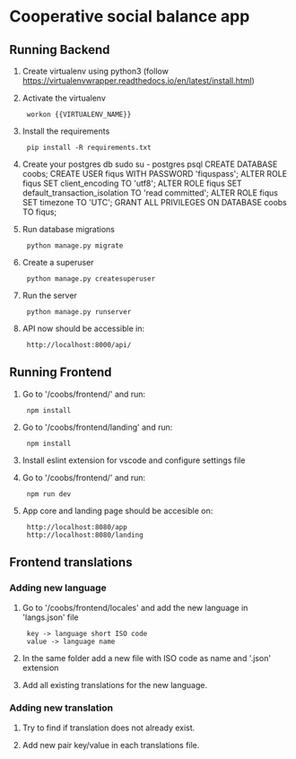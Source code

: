 # Cooperative social balance app 

## Running Backend

1. Create virtualenv using python3 (follow https://virtualenvwrapper.readthedocs.io/en/latest/install.html)


2. Activate the virtualenv

        workon {{VIRTUALENV_NAME}}

3. Install the requirements

        pip install -R requirements.txt

4. Create your postgres db
        sudo su - postgres psql
        CREATE DATABASE coobs;
        CREATE USER fiqus WITH PASSWORD 'fiquspass';
        ALTER ROLE fiqus SET client_encoding TO 'utf8';
        ALTER ROLE fiqus SET default_transaction_isolation TO 'read committed';
        ALTER ROLE fiqus SET timezone TO 'UTC';
        GRANT ALL PRIVILEGES ON DATABASE coobs TO fiqus;

5. Run database migrations

        python manage.py migrate 

6. Create a superuser

        python manage.py createsuperuser

7. Run the server

        python manage.py runserver

8. API now should be accessible in:

        http://localhost:8000/api/

## Running Frontend

1. Go to '/coobs/frontend/' and run:

        npm install

2. Go to '/coobs/frontend/landing' and run:

        npm install

3. Install eslint extension for vscode and configure settings file 


4. Go to '/coobs/frontend/' and run:
        
        npm run dev

5. App core and landing page should be accesible on:

        http://localhost:8080/app
        http://localhost:8080/landing

## Frontend translations

### Adding new language

1. Go to '/coobs/frontend/locales' and add the new language in 'langs.json' file

        key -> language short ISO code
        value -> language name

2. In the same folder add a new file with ISO code as name and '.json' extension

3. Add all existing translations for the new language.

### Adding new translation

1. Try to find if translation does not already exist.

2. Add new pair key/value in each translations file.
